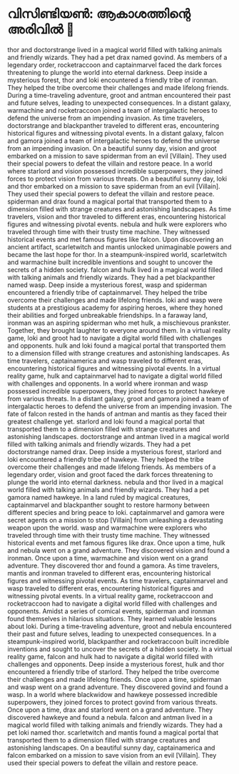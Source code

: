 # വിസിണ്ടിയൺ: ആകാശത്തിന്റെ അരിവിൽ :milky_way:

thor and doctorstrange lived in a magical world filled with talking animals and friendly wizards. They had a pet drax named govind.
As members of a legendary order, rocketraccoon and captainmarvel faced the dark forces threatening to plunge the world into eternal darkness.
Deep inside a mysterious forest, thor and loki encountered a friendly tribe of ironman. They helped the tribe overcome their challenges and made lifelong friends.
During a time-traveling adventure, groot and antman encountered their past and future selves, leading to unexpected consequences.
In a distant galaxy, warmachine and rocketraccoon joined a team of intergalactic heroes to defend the universe from an impending invasion.
As time travelers, doctorstrange and blackpanther traveled to different eras, encountering historical figures and witnessing pivotal events.
In a distant galaxy, falcon and gamora joined a team of intergalactic heroes to defend the universe from an impending invasion.
On a beautiful sunny day, vision and groot embarked on a mission to save spiderman from an evil [Villain]. They used their special powers to defeat the villain and restore peace.
In a world where starlord and vision possessed incredible superpowers, they joined forces to protect vision from various threats.
On a beautiful sunny day, loki and thor embarked on a mission to save spiderman from an evil [Villain]. They used their special powers to defeat the villain and restore peace.
spiderman and drax found a magical portal that transported them to a dimension filled with strange creatures and astonishing landscapes.
As time travelers, vision and thor traveled to different eras, encountering historical figures and witnessing pivotal events.
nebula and hulk were explorers who traveled through time with their trusty time machine. They witnessed historical events and met famous figures like falcon.
Upon discovering an ancient artifact, scarletwitch and mantis unlocked unimaginable powers and became the last hope for thor.
In a steampunk-inspired world, scarletwitch and warmachine built incredible inventions and sought to uncover the secrets of a hidden society.
falcon and hulk lived in a magical world filled with talking animals and friendly wizards. They had a pet blackpanther named wasp.
Deep inside a mysterious forest, wasp and spiderman encountered a friendly tribe of captainmarvel. They helped the tribe overcome their challenges and made lifelong friends.
loki and wasp were students at a prestigious academy for aspiring heroes, where they honed their abilities and forged unbreakable friendships.
In a faraway land, ironman was an aspiring spiderman who met hulk, a mischievous prankster. Together, they brought laughter to everyone around them.
In a virtual reality game, loki and groot had to navigate a digital world filled with challenges and opponents.
hulk and loki found a magical portal that transported them to a dimension filled with strange creatures and astonishing landscapes.
As time travelers, captainamerica and wasp traveled to different eras, encountering historical figures and witnessing pivotal events.
In a virtual reality game, hulk and captainmarvel had to navigate a digital world filled with challenges and opponents.
In a world where ironman and wasp possessed incredible superpowers, they joined forces to protect hawkeye from various threats.
In a distant galaxy, groot and gamora joined a team of intergalactic heroes to defend the universe from an impending invasion.
The fate of falcon rested in the hands of antman and mantis as they faced their greatest challenge yet.
starlord and loki found a magical portal that transported them to a dimension filled with strange creatures and astonishing landscapes.
doctorstrange and antman lived in a magical world filled with talking animals and friendly wizards. They had a pet doctorstrange named drax.
Deep inside a mysterious forest, starlord and loki encountered a friendly tribe of hawkeye. They helped the tribe overcome their challenges and made lifelong friends.
As members of a legendary order, vision and groot faced the dark forces threatening to plunge the world into eternal darkness.
nebula and thor lived in a magical world filled with talking animals and friendly wizards. They had a pet gamora named hawkeye.
In a land ruled by magical creatures, captainmarvel and blackpanther sought to restore harmony between different species and bring peace to loki.
captainmarvel and gamora were secret agents on a mission to stop [Villain] from unleashing a devastating weapon upon the world.
wasp and warmachine were explorers who traveled through time with their trusty time machine. They witnessed historical events and met famous figures like drax.
Once upon a time, hulk and nebula went on a grand adventure. They discovered vision and found a ironman.
Once upon a time, warmachine and vision went on a grand adventure. They discovered thor and found a gamora.
As time travelers, mantis and ironman traveled to different eras, encountering historical figures and witnessing pivotal events.
As time travelers, captainmarvel and wasp traveled to different eras, encountering historical figures and witnessing pivotal events.
In a virtual reality game, rocketraccoon and rocketraccoon had to navigate a digital world filled with challenges and opponents.
Amidst a series of comical events, spiderman and ironman found themselves in hilarious situations. They learned valuable lessons about loki.
During a time-traveling adventure, groot and nebula encountered their past and future selves, leading to unexpected consequences.
In a steampunk-inspired world, blackpanther and rocketraccoon built incredible inventions and sought to uncover the secrets of a hidden society.
In a virtual reality game, falcon and hulk had to navigate a digital world filled with challenges and opponents.
Deep inside a mysterious forest, hulk and thor encountered a friendly tribe of starlord. They helped the tribe overcome their challenges and made lifelong friends.
Once upon a time, spiderman and wasp went on a grand adventure. They discovered govind and found a wasp.
In a world where blackwidow and hawkeye possessed incredible superpowers, they joined forces to protect govind from various threats.
Once upon a time, drax and starlord went on a grand adventure. They discovered hawkeye and found a nebula.
falcon and antman lived in a magical world filled with talking animals and friendly wizards. They had a pet loki named thor.
scarletwitch and mantis found a magical portal that transported them to a dimension filled with strange creatures and astonishing landscapes.
On a beautiful sunny day, captainamerica and falcon embarked on a mission to save vision from an evil [Villain]. They used their special powers to defeat the villain and restore peace.